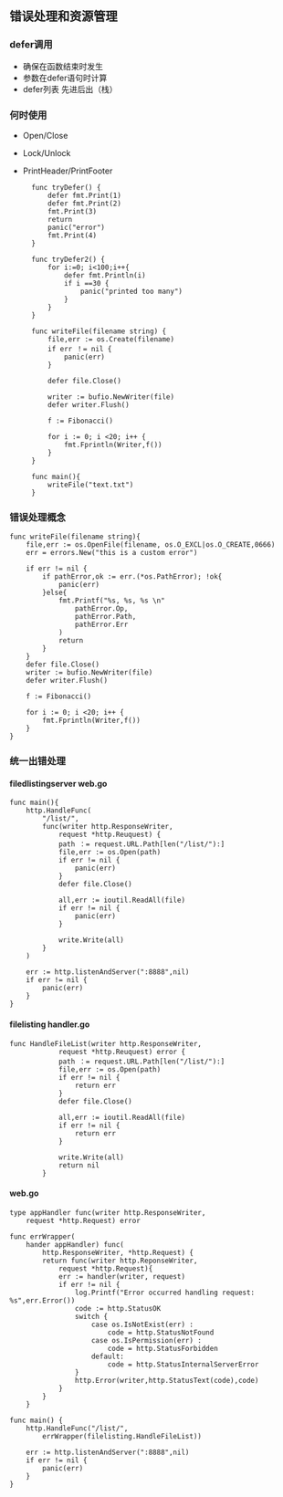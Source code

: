 ## 错误处理和资源管理 ##

### defer调用 ###

- 确保在函数结束时发生
- 参数在defer语句时计算
- defer列表 先进后出（栈）

### 何时使用 ###

- Open/Close
- Lock/Unlock
- PrintHeader/PrintFooter


	    func tryDefer() {
			defer fmt.Print(1)
			defer fmt.Print(2)
			fmt.Print(3)
			return
			panic("error")	
			fmt.Print(4)
		}
	
		func tryDefer2() {
			for i:=0; i<100;i++{
				defer fmt.Println(i)
				if i ==30 {
					panic("printed too many")
				}
			}
		}

		func writeFile(filename string) {
			file,err := os.Create(filename)
			if err ！= nil {
				panic(err)
			}
	
			defer file.Close()
			
			writer := bufio.NewWriter(file)
			defer writer.Flush()
	
			f := Fibonacci()
	
			for i := 0; i <20; i++ {
				fmt.Fprintln(Writer,f())
			}
		}
	
		func main(){
			writeFile("text.txt")
		}

### 错误处理概念 ###

    func writeFile(filename string){
		file,err := os.OpenFile(filename, os.O_EXCL|os.O_CREATE,0666)
		err = errors.New("this is a custom error")

		if err != nil {
			if pathError,ok := err.(*os.PathError); !ok{
				panic(err)
			}else{
				fmt.Printf("%s, %s, %s \n"
					pathError.Op,
					pathError.Path,
					pathError.Err
				)
				return
			}
		}
		defer file.Close()
		writer := bufio.NewWriter(file)
		defer writer.Flush()

		f := Fibonacci()

		for i := 0; i <20; i++ {
			fmt.Fprintln(Writer,f())
		}
	}


### 统一出错处理 ###

#### filedlistingserver web.go ####

	func main(){
		http.HandleFunc(
			"/list/",
			func(writer http.ResponseWriter,
				request *http.Reuquest) {
				path ：= request.URL.Path[len("/list/"):]
				file,err := os.Open(path)
				if err != nil {
					panic(err)
				}
				defer file.Close()

				all,err := ioutil.ReadAll(file)
				if err != nil {
					panic(err)
				}

				write.Write(all)
			}
		)

		err := http.listenAndServer(":8888",nil)
		if err != nil {
			panic(err)
		}
	}
 
#### filelisting handler.go ####

	func HandleFileList(writer http.ResponseWriter,
				request *http.Reuquest) error {
				path ：= request.URL.Path[len("/list/"):]
				file,err := os.Open(path)
				if err != nil {
					return err
				}
				defer file.Close()

				all,err := ioutil.ReadAll(file)
				if err != nil {
					return err
				}

				write.Write(all)
				return nil
			}

#### web.go ####

	type appHandler func(writer http.ResponseWriter,
		request *http.Request) error
	
	func errWrapper(
		hander appHandler) func(
	 		http.ResponseWriter, *http.Request) {
			return func(writer http.ReponseWriter,
				request *http.Request){
				err := handler(writer, request)
				if err != nil {
					log.Printf("Error occurred handling request: %s",err.Error())
					code := http.StatusOK
					switch {
						case os.IsNotExist(err) :
							code = http.StatusNotFound
						case os.IsPermission(err) :
							code = http.StatusForbidden
						default:
							code = http.StatusInternalServerError
					}
					http.Error(writer,http.StatusText(code),code)
				}
			}
		}

	func main() {
		http.HandleFunc("/list/",
			errWrapper(filelisting.HandleFileList))

		err := http.listenAndServer(":8888",nil)
		if err != nil {
			panic(err)
		}
	}